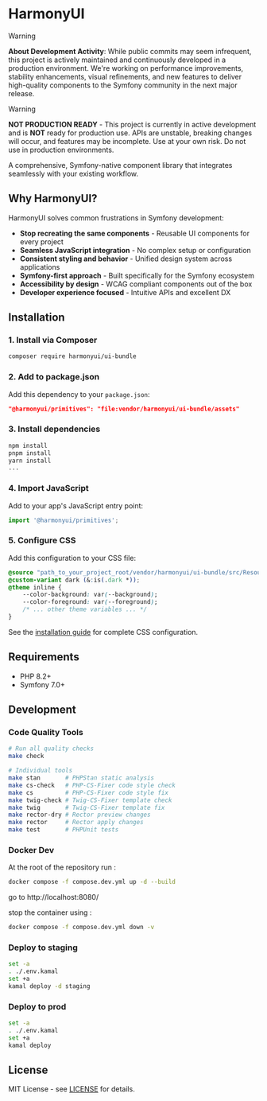 # HarmonyUI

> [!WARNING]
**About Development Activity**: While public commits may seem infrequent, this project is actively maintained and continuously developed in a production environment. We're working on performance improvements, stability enhancements, visual refinements, and new features to deliver high-quality components to the Symfony community in the next major release.

> [!WARNING]
> **NOT PRODUCTION READY** - This project is currently in active development and is **NOT** ready for production use. APIs are unstable, breaking changes will occur, and features may be incomplete. Use at your own risk. Do not use in production environments.

A comprehensive, Symfony-native component library that integrates seamlessly with your existing workflow.

## Why HarmonyUI?

HarmonyUI solves common frustrations in Symfony development:

- **Stop recreating the same components** - Reusable UI components for every project
- **Seamless JavaScript integration** - No complex setup or configuration
- **Consistent styling and behavior** - Unified design system across applications
- **Symfony-first approach** - Built specifically for the Symfony ecosystem
- **Accessibility by design** - WCAG compliant components out of the box
- **Developer experience focused** - Intuitive APIs and excellent DX

## Installation

### 1. Install via Composer

```bash
composer require harmonyui/ui-bundle
```

### 2. Add to package.json

Add this dependency to your `package.json`:

```json
"@harmonyui/primitives": "file:vendor/harmonyui/ui-bundle/assets"
```

### 3. Install dependencies

```bash
npm install
pnpm install
yarn install
...
```

### 4. Import JavaScript

Add to your app's JavaScript entry point:

```javascript
import '@harmonyui/primitives';
```

### 5. Configure CSS

Add this configuration to your CSS file:

```css
@source "path_to_your_project_root/vendor/harmonyui/ui-bundle/src/Resources/config/styles/**/*";
@custom-variant dark (&:is(.dark *));
@theme inline {
    --color-background: var(--background);
    --color-foreground: var(--foreground);
    /* ... other theme variables ... */
}
```

See the [installation guide](https://www.harmonyui.org/docs/overview/installation) for complete CSS configuration.

## Requirements

- PHP 8.2+
- Symfony 7.0+

## Development

### Code Quality Tools

```bash
# Run all quality checks
make check

# Individual tools
make stan       # PHPStan static analysis  
make cs-check   # PHP-CS-Fixer code style check
make cs         # PHP-CS-Fixer code style fix
make twig-check # Twig-CS-Fixer template check
make twig       # Twig-CS-Fixer template fix
make rector-dry # Rector preview changes
make rector     # Rector apply changes  
make test       # PHPUnit tests
```

### Docker Dev

At the root of the repository run :
```bash 
docker compose -f compose.dev.yml up -d --build
```

go to http://localhost:8080/


stop the container using : 
```bash
docker compose -f compose.dev.yml down -v
```

### Deploy to staging 

```bash
set -a
. ./.env.kamal
set +a
kamal deploy -d staging
```

### Deploy to prod 

```bash
set -a
. ./.env.kamal
set +a
kamal deploy
```
## License

MIT License - see [LICENSE](LICENSE) for details.